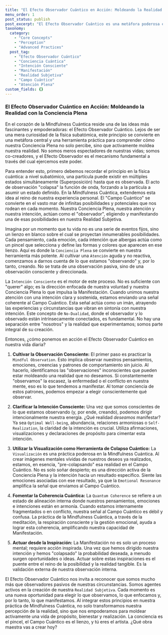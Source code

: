 ```yaml
---
title: "El Efecto Observador Cuántico en Acción: Moldeando la Realidad con la Conciencia Plena"
menu_order: 1
post_status: publish
post_excerpt: "El Efecto Observador Cuántico es una metáfora poderosa en la Mindfulness Cuántica que ilustra cómo nuestra conciencia no es pasiva, sino que activa y dinámicamente moldea nuestra realidad subjetiva. Este artículo explora cómo, al dirigir nuestra atención e intención, podemos influir en el campo de posibilidades, transformando potenciales cuánticos en experiencias vividas y manifestando una vida alineada con nuestros deseos más profundos."
taxonomy:
  category:
    - "Core Concepts"
    - "Perception"
    - "Advanced Practices"
  post_tag:
    - "Efecto Observador Cuántico"
    - "Conciencia Cuántica"
    - "Intención Consciente"
    - "Manifestación"
    - "Realidad Subjetiva"
    - "Campo Cuántico"
    - "Atención Plena"
custom_fields: {}
---
```


### El Efecto Observador Cuántico en Acción: Moldeando la Realidad con la Conciencia Plena

En el corazón de la Mindfulness Cuántica reside una de las ideas más fascinantes y empoderadoras: el Efecto Observador Cuántico. Lejos de ser una mera curiosidad de la física subatómica, este principio se convierte en una metáfora central y una herramienta práctica para comprender cómo nuestra Conciencia Plena no solo percibe, sino que activamente moldea nuestra realidad. No somos meros espectadores de nuestras vidas; somos co-creadores, y el Efecto Observador es el mecanismo fundamental a través del cual ejercemos este poder.

Para entender esto, primero debemos recordar el principio en la física cuántica: a nivel subatómico, una partícula puede existir en múltiples estados simultáneamente (Superposición) hasta que es observada. El acto de observación "colapsa" la función de onda, forzando a la partícula a asumir un estado definido. En la Mindfulness Cuántica, extendemos esta idea al reino de nuestra experiencia personal. El "Campo Cuántico" se convierte en el vasto mar de infinitas posibilidades y potenciales que nos rodean en cada momento. Nuestra Conciencia Plena, nuestra atención y nuestra intención, actúan como el "observador", eligiendo y manifestando una de esas posibilidades en nuestra Realidad Subjetiva.

Imagina por un momento que tu vida no es una serie de eventos fijos, sino un lienzo en blanco sobre el cual se proyectan innumerables posibilidades. Cada pensamiento, cada emoción, cada intención que albergas actúa como un pincel que selecciona y define las formas y colores que aparecen en ese lienzo. Aquí es donde la `Conciencia Plena` se convierte en nuestra herramienta más potente. Al cultivar una `Atención` aguda y no reactiva, comenzamos a darnos cuenta de lo que estamos "observando" y, por lo tanto, creando. No se trata de una observación pasiva, sino de una observación consciente y direccionada.

La `Intención Consciente` es el motor de este proceso. No es suficiente con "querer" algo; es la dirección enfocada de nuestra voluntad y nuestra Conciencia Plena lo que impulsa la Manifestación. Cuando unimos nuestra atención con una intención clara y sostenida, estamos enviando una señal coherente al Campo Cuántico. Esta señal actúa como un imán, atrayendo las experiencias y circunstancias que vibran en sintonía con nuestra intención. Este concepto de `No-Dualidad`, donde el observador y lo observado están intrínsecamente conectados, es fundamental. No hay una separación entre "nosotros" y la realidad que experimentamos; somos parte integral de su creación.

Entonces, ¿cómo ponemos en acción el Efecto Observador Cuántico en nuestra vida diaria?

1.  **Cultivar la Observación Consciente:** El primer paso es practicar la `Mindful Observation`. Esto implica observar nuestros pensamientos, emociones, creencias y patrones de comportamiento sin juicio. Al hacerlo, identificamos las "observaciones" inconscientes que pueden estar moldeando una realidad que no deseamos. Si constantemente "observamos" la escasez, la enfermedad o el conflicto en nuestra mente, eso es lo que tendemos a manifestar. Al tomar conciencia de estos patrones, podemos empezar a elegir conscientemente qué observar.

2.  **Clarificar la Intención Consciente:** Una vez que somos conscientes de lo que estamos observando (y, por ende, creando), podemos dirigir intencionalmente nuestra energía. ¿Qué realidad *deseamos* manifestar? Ya sea `Optimal Well-being`, abundancia, relaciones armoniosas o `Self-Realization`, la claridad de la intención es crucial. Utiliza afirmaciones, visualizaciones y declaraciones de propósito para cimentar esta intención.

3.  **Utilizar la Visualización como Herramienta de Colapso Cuántico:** La `Visualización` es una práctica poderosa en la Mindfulness Cuántica. Al crear imágenes mentales vívidas de nuestros deseos ya realizados, estamos, en esencia, "pre-colapsando" esa realidad en el Campo Cuántico. No es solo soñar despierto; es una dirección activa de la Conciencia Plena y la intención hacia un resultado específico. Siente las emociones asociadas con ese resultado, ya que la `Emotional Resonance` amplifica la señal que enviamos al Campo Cuántico.

4.  **Fomentar la Coherencia Cuántica:** La `Quantum Coherence` se refiere a un estado de alineación interna donde nuestros pensamientos, emociones e intenciones están en armonía. Cuando estamos internamente fragmentados o en conflicto, nuestra señal al Campo Cuántico es débil y confusa. La práctica de la Mindfulness Cuántica, a través de la meditación, la respiración consciente y la gestión emocional, ayuda a lograr esta coherencia, amplificando nuestra capacidad de Manifestación.

5.  **Actuar desde la Inspiración:** La Manifestación no es solo un proceso mental; requiere acción inspirada. Una vez que hemos dirigido nuestra intención y hemos "colapsado" la probabilidad deseada, a menudo surgen oportunidades o ideas. Actuar sobre estas inspiraciones es el puente entre el reino de la posibilidad y la realidad tangible. Es la validación externa de nuestra observación interna.

El Efecto Observador Cuántico nos invita a reconocer que somos mucho más que observadores pasivos de nuestras circunstancias. Somos agentes activos en la creación de nuestra `Realidad Subjetiva`. Cada momento es una nueva oportunidad para elegir lo que observamos, lo que enfocamos y, por lo tanto, lo que manifestamos. Al integrar estos principios en nuestra práctica de Mindfulness Cuántica, no solo transformamos nuestra percepción de la realidad, sino que nos empoderamos para moldear activamente una vida de propósito, bienestar y realización. La conciencia es el pincel, el Campo Cuántico es el lienzo, y tú eres el artista. ¿Qué obra maestra vas a crear hoy?